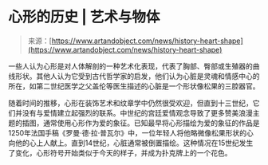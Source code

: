 <!--yml

category: 未分类

date: 2024-05-27 14:56:41

-->

# 心形的历史 | 艺术与物体

> 来源：[https://www.artandobject.com/news/history-heart-shape](https://www.artandobject.com/news/history-heart-shape)

一些人认为心形是对人体解剖的一种艺术化表现，代表了胸部、臀部或生殖器的曲线形状。其他人认为它受到古代哲学家的启发，他们认为心脏是灵魂和情感中心的所在，如第二世纪医学之父盖伦等医生描述的心脏是一个形状像松果的三腔器官。

随着时间的推移，心形在装饰艺术和纹章学中仍然很受欢迎，但直到十三世纪，它们并没有与爱情建立起强烈的联系。中世纪的宫廷爱情观念导致了更多赞美浪漫主题的插图，通常使用心形作为爱的象征。已知最早将心形描绘为爱的象征的作品是1250年法国手稿《罗曼·德·拉·普瓦尔》中，一位年轻人将他略微像松果形状的心向他的心上人献上。直到14世纪，心脏通常被倒置描绘。这种情况在15世纪发生了变化，心形符号开始类似于今天的样子，并成为扑克牌上的一个花色。
